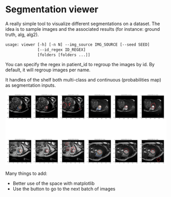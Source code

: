 # Segmentation viewer
A really simple tool to visualize different segmentations on a dataset.
The idea is to sample images and the associated results (for instance: ground truth, alg, alg2).

```
usage: viewer [-h] [-n N] --img_source IMG_SOURCE [--seed SEED]
              [--id_regex ID_REGEX]
              [folders [folders ...]]
```
You can specify the regex in patient_id to regroup the images by id. By default, it will regroup images per name.

It handles of the shelf both multi-class and continuous (probabilities map) as segmentation inputs.

![example](example.png)

Many things to add:
* Better use of the space with matplotlib
* Use the button to go to the next batch of images